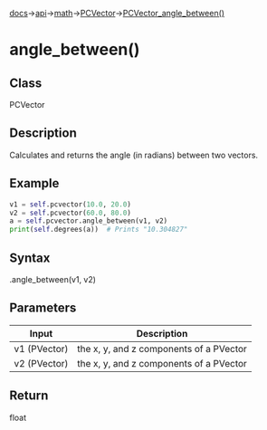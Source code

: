 [docs](/docs/)→[api](/docs/api)→[math](/docs/api/math/)→[PCVector](/docs/api/math/PCVector/PCVector.md)→[PCVector_angle_between()](/docs/api/math/PCVector/PCVector_angle_between_.md)

# angle_between()

## Class

PCVector

## Description

Calculates and returns the angle (in radians) between two vectors.

## Example

```py
v1 = self.pcvector(10.0, 20.0)
v2 = self.pcvector(60.0, 80.0)
a = self.pcvector.angle_between(v1, v2)
print(self.degrees(a))  # Prints "10.304827"
```

## Syntax

.angle_between(v1, v2)

## Parameters

| Input | Description |
|-------|-------------|
| v1	(PVector) | the x, y, and z components of a PVector |
| v2	(PVector) | the x, y, and z components of a PVector |

## Return

float